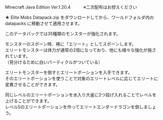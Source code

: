 Minecraft Java Edition Ver.1.20.4　　　※二次配布はお控えください

★ Elite Mobs Datapack.zip をダウンロードしてから、ワールドフォルダ内の datapacks に移動させて適用させます。

このデータパックでは35種類のモンスターが強化されます。

モンスターのスポーン時、稀に「エリート」としてスポーンします。  
エリートモンスターは体力が通常の2倍になっており、他にも様々な強化が施されています。  
（見分けるために白いパーティクルがついている）

エリートモンスターを倒すとエリートポーションを入手できます。  
そのエリートポーションを使うことで対象のエリートレベルに応じてエリートに変異させることができます。

同じレベルのエリートポーションを水入り大釜に2つ投げ入れることでレベルを上げることができます。  
レベル5のエリートポーションを作ってエリートエンダードラゴンを倒しましょう。

